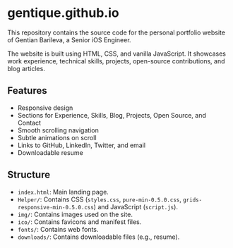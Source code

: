 # gentique.github.io

This repository contains the source code for the personal portfolio website of Gentian Barileva, a Senior iOS Engineer.

The website is built using HTML, CSS, and vanilla JavaScript. It showcases work experience, technical skills, projects, open-source contributions, and blog articles.

## Features

*   Responsive design
*   Sections for Experience, Skills, Blog, Projects, Open Source, and Contact
*   Smooth scrolling navigation
*   Subtle animations on scroll
*   Links to GitHub, LinkedIn, Twitter, and email
*   Downloadable resume

## Structure

*   `index.html`: Main landing page.
*   `Helper/`: Contains CSS (`styles.css`, `pure-min-0.5.0.css`, `grids-responsive-min-0.5.0.css`) and JavaScript (`script.js`).
*   `img/`: Contains images used on the site.
*   `ico/`: Contains favicons and manifest files.
*   `fonts/`: Contains web fonts.
*   `downloads/`: Contains downloadable files (e.g., resume).